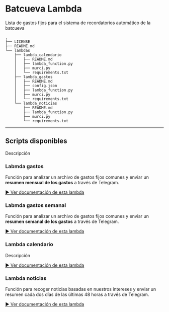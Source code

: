 # Batcueva Lambda

Lista de gastos fijos para el sistema de recordatorios automático de la batcueva

```
.
├── LICENSE
├── README.md
└── lambdas
    ├── lambda_calendario
    │   ├── README.md
    │   ├── lambda_function.py
    │   ├── murci.py
    │   └── requirements.txt
    ├── lambda_gastos
    │   ├── README.md
    │   ├── config.json
    │   ├── lambda_function.py
    │   ├── murci.py
    │   └── requirements.txt
    └── lambda_noticias
        ├── README.md
        ├── lambda_function.py
        ├── murci.py
        └── requirements.txt
```
---

## Scripts disponibles

Descripción


### Labmda gastos

Función para analizar un archivo de gastos fijos comunes y enviar un **resumen mensual de los gastos** a través de Telegram.

[:arrow_forward: Ver documentación de esta lambda](./lambdas/lambda_gastos/README.md)


### Labmda gastos semanal

Función para analizar un archivo de gastos fijos comunes y enviar un **resumen semanal de los gastos** a través de Telegram.

[:arrow_forward: Ver documentación de esta lambda](./lambdas/lambda_gastos_semanal/README.md)


### Lambda calendario

Descripción

[:arrow_forward: Ver documentación de esta lambda](./lambdas/lambda_gcalendar/README.md)


### Lambda noticias

Función para recoger noticias basadas en nuestros intereses y enviar un resumen cada dos días de las últimas 48 horas a través de Telegram.

[:arrow_forward: Ver documentación de esta lambda](./lambdas/lambda_noticias/README.md)
